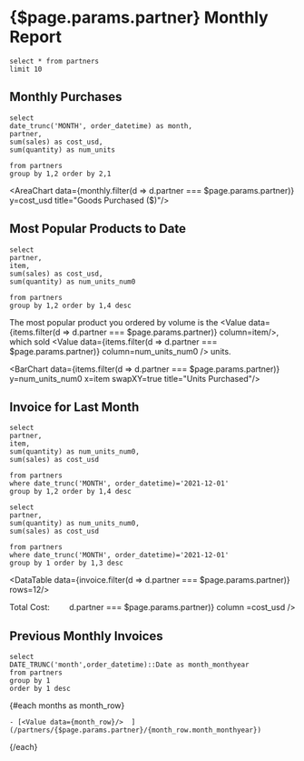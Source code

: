 # {$page.params.partner} Monthly Report

```all
select * from partners
limit 10
```

## Monthly Purchases

```monthly
select
date_trunc('MONTH', order_datetime) as month,
partner,
sum(sales) as cost_usd,
sum(quantity) as num_units

from partners
group by 1,2 order by 2,1
```


<AreaChart data={monthly.filter(d => d.partner === $page.params.partner)} y=cost_usd title="Goods Purchased ($)"/>

## Most Popular Products to Date



```items
select
partner,
item,
sum(sales) as cost_usd,
sum(quantity) as num_units_num0

from partners
group by 1,2 order by 1,4 desc
```



The most popular product you ordered by volume is the <Value data={items.filter(d => d.partner === $page.params.partner)} column=item/>, which sold <Value data={items.filter(d => d.partner === $page.params.partner)} column=num_units_num0 /> units. 

<BarChart data={items.filter(d => d.partner === $page.params.partner)} y=num_units_num0 x=item swapXY=true title="Units Purchased"/>




## Invoice for Last Month

```invoice
select
partner,
item,
sum(quantity) as num_units_num0,
sum(sales) as cost_usd

from partners
where date_trunc('MONTH', order_datetime)='2021-12-01'
group by 1,2 order by 1,4 desc
```

```invoice_total
select
partner,
sum(quantity) as num_units_num0,
sum(sales) as cost_usd

from partners
where date_trunc('MONTH', order_datetime)='2021-12-01'
group by 1 order by 1,3 desc
```




<DataTable data={invoice.filter(d => d.partner === $page.params.partner)} rows=12/>
<div class='invoice-total'>
<div>
    Total Cost: 
</div>
<div>
    <Value data={invoice_total.filter(d => d.partner === $page.params.partner)} column =cost_usd />
</div>
</div>




## Previous Monthly Invoices

```months
select 
DATE_TRUNC('month',order_datetime)::Date as month_monthyear
from partners
group by 1
order by 1 desc
```

{#each months as month_row}

    - [<Value data={month_row}/>  ](/partners/{$page.params.partner}/{month_row.month_monthyear})

{/each}






<style>
    .invoice-total {
        display: flex;
        justify-content: space-between;
    }
    
    ul{
        margin-block-end: 0;
    }


</style>